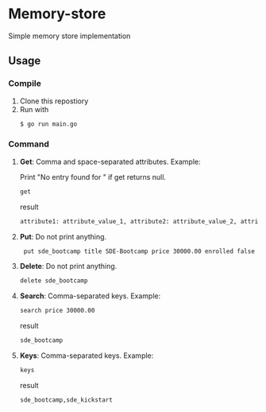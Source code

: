 # Memory-store

Simple memory store implementation

## Usage 
### Compile

1. Clone this repostiory
2. Run with
   ```sh
   $ go run main.go
   ```

### Command
1. **Get**: 
   Comma and space-separated attributes. Example:

   Print "No entry found for <key> " if get returns null.
   ```sh
   get
   ```
   result
   ```bash
   attribute1: attribute_value_1, attribute2: attribute_value_2, attribute3: attribute_value_3
   ```
2. **Put**:  Do not print anything.
   ```sh
    put sde_bootcamp title SDE-Bootcamp price 30000.00 enrolled false estimated_time 30
    ```
3. **Delete**:  Do not print anything.
    ```sh
    delete sde_bootcamp
    ```
4. **Search**:  Comma-separated keys. Example:
    ```sh
    search price 30000.00
    ```
    result
    ```sh
    sde_bootcamp
    ```
5. **Keys**:  Comma-separated keys. Example:
    ```sh
    keys
    ````
    result
    ```sh
    sde_bootcamp,sde_kickstart
    ```




